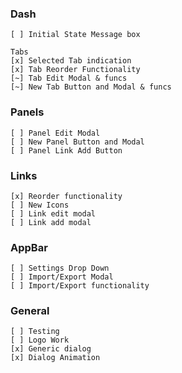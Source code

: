 ### Dash
    [ ] Initial State Message box

    Tabs
    [x] Selected Tab indication
    [x] Tab Reorder Functionality
    [~] Tab Edit Modal & funcs
    [~] New Tab Button and Modal & funcs

### Panels
    [ ] Panel Edit Modal
    [ ] New Panel Button and Modal
    [ ] Panel Link Add Button

### Links
    [x] Reorder functionality
    [ ] New Icons
    [ ] Link edit modal
    [ ] Link add modal

### AppBar 
    [ ] Settings Drop Down
    [ ] Import/Export Modal
    [ ] Import/Export functionality

### General
    [ ] Testing
    [ ] Logo Work
    [x] Generic dialog
    [x] Dialog Animation